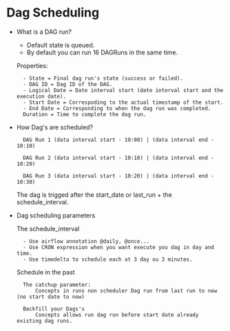 # Dag Scheduling

- What is a DAG run?

    - Default state is queued.
    - By default you can run 16 DAGRuns in the same time.

    Properties:

        - State = Final dag run's state (success or failed).
        - DAG ID = Dag ID of the DAG.
        - Logical Date = Date interval start (date interval start and the execution date).
        - Start Date = Correspoding to the actual timestamp of the start.
        - End Date = Corresponding to when the dag run was completed.
        Duration = Time to complete the dag run.

- How Dag's are scheduled?

        DAG Run 1 (data interval start - 10:00) | (data interval end - 10:10)
        
        DAG Run 2 (data interval start - 10:10) | (data interval end - 10:20)
        
        DAG Run 3 (data interval start - 10:20) | (data interval end - 10:30)

    The dag is trigged after the start_date or last_run + the schedule_interval.

- Dag scheduling parameters

    The schedule_interval

        - Use airflow annotation @daily, @once...
        - Use CRON expression when you want execute you dag in day and time.
        - Use timedelta to schedule each at 3 day ou 3 minutes.

    Schedule in the past

        The catchup parameter:
            Concepts in runs non scheduler Dag run from last run to now (no start date to now)
        
        Backfill your Dags's
            Concepts allows run dag run before start date already existing dag runs.

